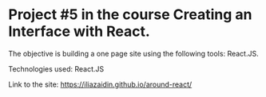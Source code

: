 # Project #5 in the course Creating an Interface with React.
The objective is building a one page site using the following tools: React.JS.

Technologies used: React.JS

Link to the site: https://iliazaidin.github.io/around-react/
